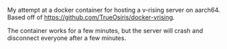My attempt at a docker container for hosting a v-rising server on aarch64.
Based off of https://github.com/TrueOsiris/docker-vrising.

The container works for a few minutes, but the server will crash and disconnect everyone after a few minutes.
